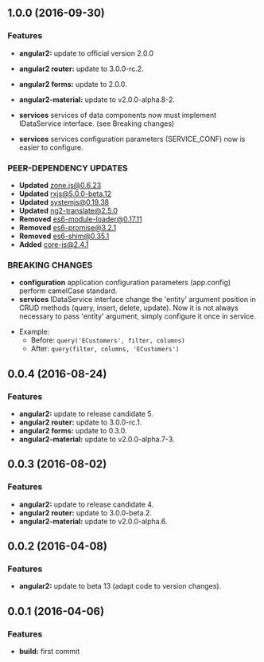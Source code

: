 <a name="1.0.0"></a>
## 1.0.0 (2016-09-30)

### Features
* **angular2:** update to official version 2.0.0
* **angular2 router:** update to 3.0.0-rc.2.
* **angular2 forms:** update to 2.0.0.
* **angular2-material:** update to v2.0.0-alpha.8-2.

* **services** services of data components now must implement IDataService interface. (see Breaking changes)
* **services** services configuration parameters (SERVICE_CONF) now is easier to configure.



### PEER-DEPENDENCY UPDATES ###

* **Updated** zone.js@0.6.23
* **Updated** rxjs@5.0.0-beta.12
* **Updated** systemjs@0.19.38
* **Updated** ng2-translate@2.5.0
* **Removed** es6-module-loader@0.17.11
* **Removed** es6-promise@3.2.1
* **Removed** es6-shim@0.35.1
* **Added** core-js@2.4.1


### BREAKING CHANGES

* **configuration** application configuration parameters (app.config) perform camelCase standard.
* **services** IDataService interface change the 'entity' argument position in CRUD methods (query, insert, delete, update).
  Now it is not always necessary to pass 'entity' argument, simply configure it once in service.
- Example:
  * Before: `query('ECustomers', filter, columns)`
  * After: `query(filter, columns, 'ECustomers')`



<a name="0.0.4"></a>
## 0.0.4 (2016-08-24)


### Features

* **angular2:** update to release candidate 5.
* **angular2 router:** update to 3.0.0-rc.1.
* **angular2 forms:** update to 0.3.0.
* **angular2-material:** update to v2.0.0-alpha.7-3.

<a name="0.0.3"></a>
## 0.0.3 (2016-08-02)


### Features

* **angular2:** update to release candidate 4.
* **angular2 router:** update to 3.0.0-beta.2.
* **angular2-material:** update to v2.0.0-alpha.6.

<a name="0.0.2"></a>
## 0.0.2 (2016-04-08)


### Features

* **angular2:** update to beta 13 (adapt code to version changes).

<a name="0.0.1"></a>
## 0.0.1 (2016-04-06)


### Features

* **build:** first commit


